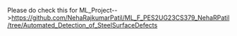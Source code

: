 Please do check this for ML_Project-->https://github.com/NehaRajkumarPatil/ML_F_PES2UG23CS379_NehaRPatil/tree/Automated_Detection_of_SteelSurfaceDefects
